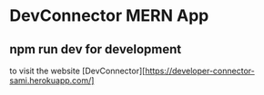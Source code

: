 # DevConnector MERN App

## npm run dev for development

to visit the website [DevConnector][https://developer-connector-sami.herokuapp.com/]
